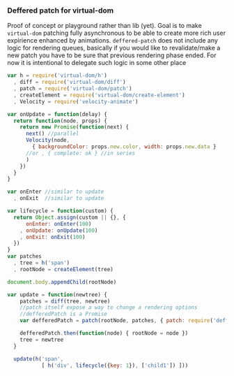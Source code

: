 ### Deffered patch for virtual-dom

Proof of concept or playground rather than lib (yet). Goal is to make `virtual-dom` patching fully asynchronous to be able to create more rich user expirience enhanced by animations. 
`deffered-patch` does not include any logic for rendering queues, basically if you would like to revalidate/make a new patch you have to be sure that previous rendering phase ended. For now it is intentional to delegate such logic in some other place 

```js
var h = require('virtual-dom/h')
  , diff = require('virtual-dom/diff')
  , patch = require('virtual-dom/patch')
  , createElement = require('virtual-dom/create-element')
  , Velocity = require('velocity-animate')

var onUpdate = function(delay) {
  return function(node, props) {
    return new Promise(function(next) {
      next() //parallel
      Velocity(node, 
        { backgroundColor: props.new.color, width: props.new.data }
      //or , { complete: ok } //in series
      )
    })
  }
}

var onEnter //similar to update
  , onExit  //similar to update

var lifecycle = function(custom) {
  return Object.assign(custom || {}, {    
      onEnter: onEnter(100)
    , onUpdate: onUpdate(100)
    , onExit: onExit(100)
  })
}
var patches
  , tree = h('span')
  , rootNode = createElement(tree)

document.body.appendChild(rootNode)

var update = function(newtree) {
    patches = diff(tree, newtree)
    //patch itself expose a way to change a rendering options
    //defferedPatch is a Promise
    var defferedPatch = patch(rootNode, patches, { patch: require('deffered-patch') })

    defferedPatch.then(function(node) { rootNode = node })
    tree = newtree
  }

  update(h('span', 
           [ h('div', lifecycle({key: 1}), ['child1']) ]))

```
